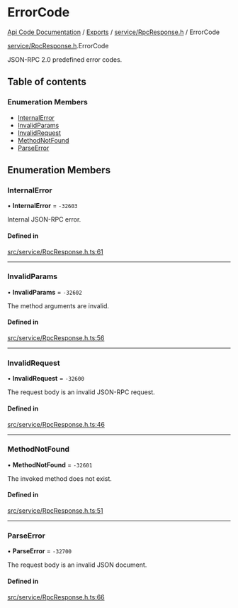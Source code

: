 # ErrorCode
 
[Api Code Documentation](../README.md) / [Exports](../modules.md) / [service/RpcResponse.h](../modules/service_RpcResponse_h.md) / ErrorCode

[service/RpcResponse.h](../modules/service_RpcResponse_h.md).ErrorCode

JSON-RPC 2.0 predefined error codes.

## Table of contents

### Enumeration Members

- [InternalError](service_RpcResponse_h.ErrorCode.md#internalerror)
- [InvalidParams](service_RpcResponse_h.ErrorCode.md#invalidparams)
- [InvalidRequest](service_RpcResponse_h.ErrorCode.md#invalidrequest)
- [MethodNotFound](service_RpcResponse_h.ErrorCode.md#methodnotfound)
- [ParseError](service_RpcResponse_h.ErrorCode.md#parseerror)

## Enumeration Members

### InternalError

• **InternalError** = ``-32603``

Internal JSON-RPC error.

#### Defined in

[src/service/RpcResponse.h.ts:61](https://github.com/openkfw/TruBudget/blob/e3c318d/api/src/service/RpcResponse.h.ts#L61)

___

### InvalidParams

• **InvalidParams** = ``-32602``

The method arguments are invalid.

#### Defined in

[src/service/RpcResponse.h.ts:56](https://github.com/openkfw/TruBudget/blob/e3c318d/api/src/service/RpcResponse.h.ts#L56)

___

### InvalidRequest

• **InvalidRequest** = ``-32600``

The request body is an invalid JSON-RPC request.

#### Defined in

[src/service/RpcResponse.h.ts:46](https://github.com/openkfw/TruBudget/blob/e3c318d/api/src/service/RpcResponse.h.ts#L46)

___

### MethodNotFound

• **MethodNotFound** = ``-32601``

The invoked method does not exist.

#### Defined in

[src/service/RpcResponse.h.ts:51](https://github.com/openkfw/TruBudget/blob/e3c318d/api/src/service/RpcResponse.h.ts#L51)

___

### ParseError

• **ParseError** = ``-32700``

The request body is an invalid JSON document.

#### Defined in

[src/service/RpcResponse.h.ts:66](https://github.com/openkfw/TruBudget/blob/e3c318d/api/src/service/RpcResponse.h.ts#L66)

